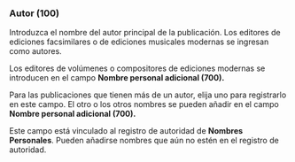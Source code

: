 ### Autor (100)

Introduzca el nombre del autor principal de la publicación. Los editores de ediciones facsimilares o de ediciones musicales modernas se ingresan como autores.

Los editores de volúmenes o compositores de ediciones modernas se introducen en el campo **Nombre personal adicional (700).**

Para las publicaciones que tienen más de un autor, elija uno para registrarlo en este campo. El otro o los otros nombres se pueden añadir en el campo **Nombre personal adicional (700).**

Este campo está vinculado al registro de autoridad de **Nombres Personales**. Pueden añadirse nombres que aún no estén en el registro de autoridad.
